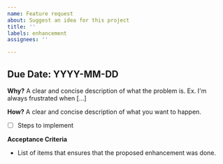 ```yaml
---
name: Feature request
about: Suggest an idea for this project
title: ''
labels: enhancement
assignees: ''

---
```


Due Date: YYYY-MM-DD
--
**Why?**
A clear and concise description of what the problem is. Ex. I'm always frustrated when [...]

**How?**
A clear and concise description of what you want to happen.

- [ ] Steps to implement

**Acceptance Criteria**
- List of items that ensures that the proposed enhancement was done.

